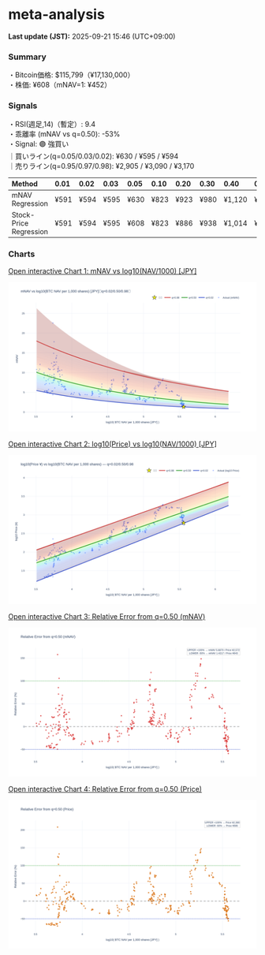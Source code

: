 # meta-analysis


<!--REPORT:START-->
**Last update (JST):** 2025-09-21 15:46 (UTC+09:00)

### Summary
・Bitcoin価格: $115,799（¥17,130,000）  
・株価: ¥608（mNAV=1: ¥452）

### Signals
・RSI(週足,14)（暫定）: 9.4  
・乖離率 (mNAV vs q=0.50): -53%  
・Signal: 🟣 強買い  
｜買いライン(q=0.05/0.03/0.02): ¥630 / ¥595 / ¥594  
｜売りライン(q=0.95/0.97/0.98): ¥2,905 / ¥3,090 / ¥3,170

| Method                 | 0.01   | 0.02   | 0.03   | 0.05   | 0.10   | 0.20   | 0.30   | 0.40   | 0.50   | 0.60   | 0.70   | 0.80   | 0.90   | 0.95   | 0.97   | 0.98   | 0.99   |
|:-----------------------|:-------|:-------|:-------|:-------|:-------|:-------|:-------|:-------|:-------|:-------|:-------|:-------|:-------|:-------|:-------|:-------|:-------|
| mNAV Regression        | ¥591   | ¥594   | ¥595   | ¥630   | ¥823   | ¥923   | ¥980   | ¥1,120 | ¥1,286 | ¥1,446 | ¥1,671 | ¥2,150 | ¥2,658 | ¥2,905 | ¥3,090 | ¥3,170 | ¥3,132 |
| Stock-Price Regression | ¥591   | ¥594   | ¥595   | ¥608   | ¥823   | ¥886   | ¥938   | ¥1,014 | ¥1,190 | ¥1,269 | ¥1,458 | ¥2,032 | ¥2,408 | ¥2,654 | ¥2,606 | ¥2,840 | ¥2,853 |

### Charts
[Open interactive Chart 1: mNAV vs log10(NAV/1000) [JPY]](https://tkzm240.github.io/meta-analysis/fig1.html)

![fig1](assets/fig1.png)

[Open interactive Chart 2: log10(Price) vs log10(NAV/1000) [JPY]](https://tkzm240.github.io/meta-analysis/fig2.html)

![fig2](assets/fig2.png)

[Open interactive Chart 3: Relative Error from q=0.50 (mNAV)](https://tkzm240.github.io/meta-analysis/fig3.html)

![fig3](assets/fig3.png)

[Open interactive Chart 4: Relative Error from q=0.50 (Price)](https://tkzm240.github.io/meta-analysis/fig4.html)

![fig4](assets/fig4.png)
<!--REPORT:END-->
